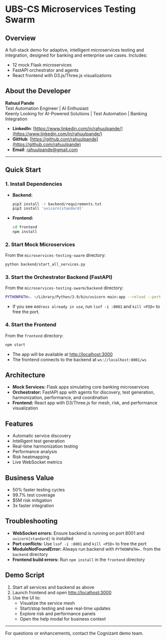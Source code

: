 # UBS-CS Microservices Testing Swarm

## Overview
A full-stack demo for adaptive, intelligent microservices testing and integration, designed for banking and enterprise use cases. Includes:
- 12 mock Flask microservices
- FastAPI orchestrator and agents
- React frontend with D3.js/Three.js visualizations

## About the Developer

**Rahuul Pande**  
Test Automation Engineer | AI Enthusiast  
Keenly Looking for AI-Powered Solutions | Test Automation | Banking Integration  

- **LinkedIn**: [https://www.linkedin.com/in/rahuulpande/](https://www.linkedin.com/in/rahuulpande/)
- **GitHub**: [https://github.com/rahuulpande](https://github.com/rahuulpande)
- **Email**: rahuulpande@gmail.com

---

## Quick Start

### 1. Install Dependencies
- **Backend:**
  ```sh
  pip3 install -r backend/requirements.txt
  pip3 install 'uvicorn[standard]'
  ```
- **Frontend:**
  ```sh
  cd frontend
  npm install
  ```

### 2. Start Mock Microservices
From the `microservices-testing-swarm` directory:
```sh
python backend/start_all_services.py
```

### 3. Start the Orchestrator Backend (FastAPI)
From the `microservices-testing-swarm/backend` directory:
```sh
PYTHONPATH=. ~/Library/Python/3.9/bin/uvicorn main:app --reload --port 8001
```
- If you see `Address already in use`, run `lsof -i :8001` and `kill <PID>` to free the port.

### 4. Start the Frontend
From the `frontend` directory:
```sh
npm start
```
- The app will be available at [http://localhost:3000](http://localhost:3000)
- The frontend connects to the backend at `ws://localhost:8001/ws`

## Architecture
- **Mock Services:** Flask apps simulating core banking microservices
- **Orchestrator:** FastAPI app with agents for discovery, test generation, harmonization, performance, and coordination
- **Frontend:** React app with D3/Three.js for mesh, risk, and performance visualization

## Features
- Automatic service discovery
- Intelligent test generation
- Real-time harmonization testing
- Performance analysis
- Risk heatmapping
- Live WebSocket metrics

## Business Value
- 50% faster testing cycles
- 99.7% test coverage
- $5M risk mitigation
- 3x faster integration

## Troubleshooting
- **WebSocket errors:** Ensure backend is running on port 8001 and `uvicorn[standard]` is installed
- **Port conflicts:** Use `lsof -i :8001` and `kill <PID>` to free the port
- **ModuleNotFoundError:** Always run backend with `PYTHONPATH=.` from the `backend` directory
- **Frontend build errors:** Run `npm install` in the `frontend` directory

## Demo Script
1. Start all services and backend as above
2. Launch frontend and open [http://localhost:3000](http://localhost:3000)
3. Use the UI to:
   - Visualize the service mesh
   - Start/stop testing and see real-time updates
   - Explore risk and performance panels
   - Open the help modal for business context

---
For questions or enhancements, contact the Cognizant demo team. 